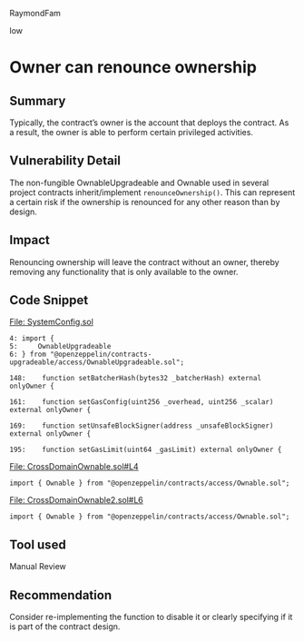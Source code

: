 RaymondFam

low

# Owner can renounce ownership

## Summary
Typically, the contract’s owner is the account that deploys the contract. As a result, the owner is able to perform certain privileged activities.

## Vulnerability Detail
The non-fungible OwnableUpgradeable and Ownable used in several project contracts inherit/implement `renounceOwnership()`. This can represent a certain risk if the ownership is renounced for any other reason than by design. 

## Impact
Renouncing ownership will leave the contract without an owner, thereby removing any functionality that is only available to the owner.

## Code Snippet
[File: SystemConfig.sol](https://github.com/ethereum-optimism/optimism/blob/3f4b3c328153a8aa03611158b6984d624b17c1d9/packages/contracts-bedrock/contracts/L1/SystemConfig.sol)

```solidity
4: import {
5:     OwnableUpgradeable
6: } from "@openzeppelin/contracts-upgradeable/access/OwnableUpgradeable.sol";

148:    function setBatcherHash(bytes32 _batcherHash) external onlyOwner {

161:    function setGasConfig(uint256 _overhead, uint256 _scalar) external onlyOwner {

169:    function setUnsafeBlockSigner(address _unsafeBlockSigner) external onlyOwner {

195:    function setGasLimit(uint64 _gasLimit) external onlyOwner {
```
[File: CrossDomainOwnable.sol#L4](https://github.com/ethereum-optimism/optimism/blob/3f4b3c328153a8aa03611158b6984d624b17c1d9/packages/contracts-bedrock/contracts/L2/CrossDomainOwnable.sol#L4)

```solidity
import { Ownable } from "@openzeppelin/contracts/access/Ownable.sol";
```
[File: CrossDomainOwnable2.sol#L6](https://github.com/ethereum-optimism/optimism/blob/3f4b3c328153a8aa03611158b6984d624b17c1d9/packages/contracts-bedrock/contracts/L2/CrossDomainOwnable2.sol#L6)

```solidity
import { Ownable } from "@openzeppelin/contracts/access/Ownable.sol";
```
## Tool used

Manual Review

## Recommendation
Consider re-implementing the function to disable it or clearly specifying if it is part of the contract design.
